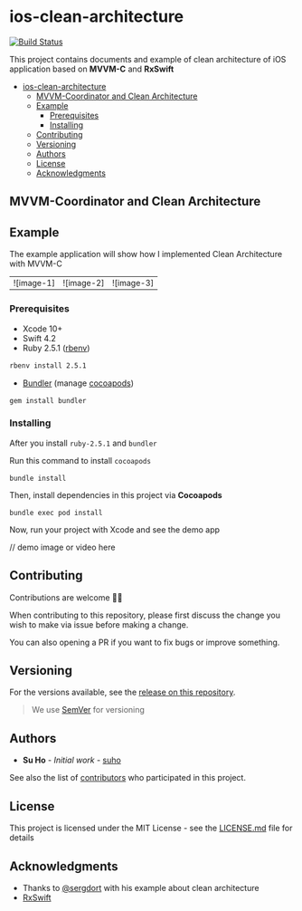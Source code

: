 # ios-clean-architecture
[![Build Status][travis-img]][travis-url]

This project contains documents and example of clean architecture of iOS application based on **MVVM-C** and **RxSwift**

- [ios-clean-architecture](#ios-clean-architecture)
  - [MVVM-Coordinator and Clean Architecture](#mvvm-coordinator-and-clean-architecture)
  - [Example](#example)
    - [Prerequisites](#prerequisites)
    - [Installing](#installing)
  - [Contributing](#contributing)
  - [Versioning](#versioning)
  - [Authors](#authors)
  - [License](#license)
  - [Acknowledgments](#acknowledgments)

## MVVM-Coordinator and Clean Architecture



## Example

The example application will show how I implemented Clean Architecture with MVVM-C

<table>
  <tr>
    <td>![image-1]</td>
    <td>![image-2]</td>
    <td>![image-3]</td>
  </tr>
</table>

### Prerequisites

- Xcode 10+
- Swift 4.2
- Ruby 2.5.1 ([rbenv][rbenv])

```bash
rbenv install 2.5.1
```

- [Bundler][bundler] (manage [cocoapods][cocoapods])

```base
gem install bundler
```

### Installing

After you install `ruby-2.5.1` and `bundler`

Run this command to install `cocoapods`

```base
bundle install
```

Then, install dependencies in this project via **Cocoapods**

```base
bundle exec pod install
```

Now, run your project with Xcode and see the demo app

// demo image or video here

## Contributing

Contributions are welcome 🎉🎊

When contributing to this repository, please first discuss the change you wish to make via issue before making a change.

You can also opening a PR if you want to fix bugs or improve something.

## Versioning

For the versions available, see the [release on this repository][releases]. 

> We use [SemVer](http://semver.org/) for versioning

## Authors

* **Su Ho** - *Initial work* - [suho][suho]

See also the list of [contributors][contributors] who participated in this project.

## License

This project is licensed under the MIT License - see the [LICENSE.md][license] file for details

## Acknowledgments

* Thanks to [@sergdort][sergdort] with his example about clean architecture
* [RxSwift][rxswift]

[releases]: https://github.com/suho/ios-clean-architecture/releases
[suho]: https://github.com/suho
[contributors]: https://github.com/suho/ios-clean-architecture/contributors
[license]: ./LICENSE.md
[bundler]: https://bundler.io/
[rbenv]: https://github.com/rbenv/rbenv
[cocoapods]: https://cocoapods.org/
[fastlane]: https://fastlane.tools/
[sergdort]: https://github.com/sergdort
[rxswift]: https://github.com/ReactiveX/RxSwift
[image-1]: ./screenshots/add_task_framed.png
[image-2]: ./screenshots/settings_framed.png
[image-3]: ./screenshots/today_tasks_framed.png
[travis-img]: https://travis-ci.org/suho/ios-clean-architecture.svg?branch=master
[travis-url]: https://travis-ci.org/suho/ios-clean-architecture

